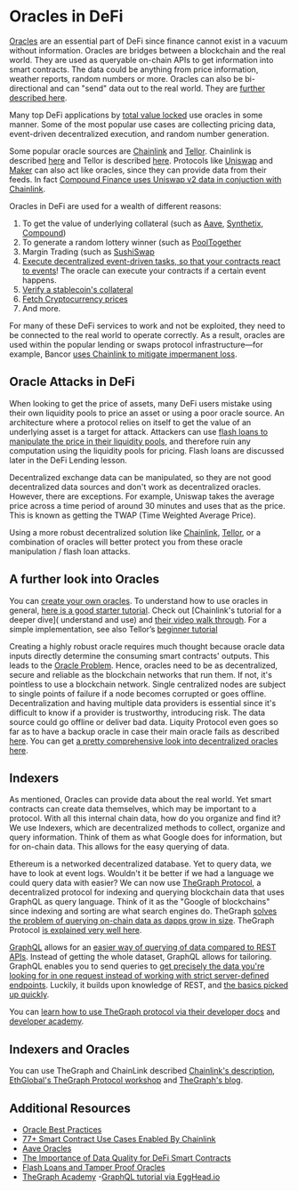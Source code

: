 # Oracles in DeFi

[Oracles](https://ethereum.org/en/developers/docs/oracles/) are an essential part of DeFi since finance cannot exist in a vacuum without information. Oracles are bridges between a blockchain and the real world. They are used as queryable on-chain APIs to get information into smart contracts. The data could be anything from price information, weather reports, random numbers or more. Oracles can also be bi-directional and can "send" data out to the real world. They are [further described here](https://www.gemini.com/cryptopedia/crypto-oracle-blockchain-overview#section-inbound-versus-outbound-oracles).

Many top DeFi applications by [total value locked](https://coinmarketcap.com/alexandria/glossary/total-value-locked-tvl#:~:text=To%20put%20it%20simply%2C%20total,specific%20application%20by%20DeFi%20completely.) use oracles in some manner. Some of the most popular use cases are collecting pricing data, event-driven decentralized execution, and random number generation.

Some popular oracle sources are [Chainlink](https://chain.link/) and [Tellor](https://tellor.io/). Chainlink is described [here](https://www.gemini.com/cryptopedia/what-is-chainlink-and-how-does-it-work) and Tellor is described [here](https://www.tellor.io/). Protocols like [Uniswap](https://uniswap.org/) and [Maker](https://makerdao.com/en/) can also act like oracles, since they can provide data from their feeds. In fact [Compound Finance uses Uniswap v2 data in conjuction with Chainlink](https://compound.finance/docs/prices).

Oracles in DeFi are used for a wealth of different reasons:

1. To get the value of underlying collateral (such as [Aave](https://aave.substack.com/p/pop-the-champagne-aave-protocol-is), [Synthetix](alendar.google.com/calendar/u/0/r/week/2021/7/15?tab=mc&pli=1), [Compound](https://compound.finance/governance/proposals/47))
2. To generate a random lottery winner (such as [PoolTogether](https://medium.com/pooltogether/improving-pooltogether-with-chainlink-vrf-dcf1a3d6ea)
3. Margin Trading (such as [SushiSwap](https://medium.com/sushiswap-org/sushi-integrates-chainlink-price-feeds-to-secure-kashi-lending-and-margin-trading-markets-c1bdfc83b623)
4. [Execute decentralized event-driven tasks, so that your contracts react to events](https://chain.link/solutions/keepers)! The oracle can execute your contracts if a certain event happens.
5. [Verify a stablecoin's collateral](https://blog.chain.link/verify-stablecoin-collateral-with-chainlink-proof-of-reserve/?_ga=2.24406969.244707306.1629653336-101434453.1626273933)
6. [Fetch Cryptocurrency prices](https://blog.chain.link/fetch-current-crypto-price-data-solidity/?_ga=2.24406969.244707306.1629653336-101434453.1626273933)
7. And more.

For many of these DeFi services to work and not be exploited, they need to be connected to the real world to operate correctly. As a result, oracles are used within the popular lending or swaps protocol infrastructure—for example, Bancor [uses Chainlink to mitigate impermanent loss](https://finematics.com/bancor-v2-explained/).

## Oracle Attacks in DeFi

When looking to get the price of assets, many DeFi users mistake using their own liquidity pools to price an asset or using a poor oracle source. An architecture where a protocol relies on itself to get the value of an underlying asset is a target for attack. Attackers can use [flash loans to manipulate the price in their liquidity pools](https://insights.glassnode.com/defi-attacks-flash-loans-centralized-price-oracles/), and therefore ruin any computation using the liquidity pools for pricing. Flash loans are discussed later in the DeFi Lending lesson.

Decentralized exchange data can be manipulated, so they are not good decentralized data sources and don't work as decentralized oracles. However, there are exceptions. For example, Uniswap takes the average price across a time period of around 30 minutes and uses that as the price. This is known as getting the TWAP (Time Weighted Average Price).

Using a more robust decentralized solution like [Chainlink](https://docs.chain.link/docs/get-the-latest-price/), [Tellor](https://docs.tellor.io/tellor/), or a combination of oracles will better protect you from these oracle manipulation / flash loan attacks.

## A further look into Oracles

You can [create your own oracles](https://cryptozombies.io/en/course/). To understand how to use oracles in general, [here is a good starter tutorial](https://www.toptal.com/ethereum/ethereum-oracle-contracts-tutorial-pt1). Check out [Chainlink's tutorial for a deeper dive]( understand and use) and [their video walk through](https://www.youtube.com/watch?v=K4MP-HSUa74).  For a simple implementation, see also Tellor’s [beginner tutorial](https://ethereum.org/en/developers/tutorials/how-to-use-tellor-as-your-oracle/)

Creating a highly robust oracle requires much thought because oracle data inputs directly determine the consuming smart contracts' outputs. This leads to the [Oracle Problem](https://docs.ethhub.io/built-on-ethereum/oracles/what-are-oracles/). Hence, oracles need to be as decentralized, secure and reliable as the blockchain networks that run them. If not, it's pointless to use a blockchain network. Single centralized nodes are subject to single points of failure if a node becomes corrupted or goes offline. Decentralization and having multiple data providers is essential since it's difficult to know if a provider is trustworthy, introducing risk. The data source could go offline or deliver bad data. Liquity Protocol even goes so far as to have a backup oracle in case their main oracle fails as described [here](https://medium.com/liquity/price-oracles-in-liquity-1aaff2ae53df). You can get [a pretty comprehensive look into decentralized oracles here](https://medium.com/fabric-ventures/decentralised-oracles-a-comprehensive-overview-d3168b9a8841).

## Indexers

As mentioned, Oracles can provide data about the real world. Yet smart contracts can create data themselves, which may be important to a protocol. With all this internal chain data, how do you organize and find it? We use Indexers, which are decentralized methods to collect, organize and query information. Think of them as what Google does for information, but for on-chain data. This allows for the easy querying of data.

Ethereum is a networked decentralized database. Yet to query data, we have to look at event logs. Wouldn't it be better if we had a language we could query data with easier? We can now use [TheGraph Protocol](https://thegraph.com/), a decentralized protocol for indexing and querying blockchain data that uses GraphQL as query language. Think of it as the "Google of blockchains" since indexing and sorting are what search engines do. TheGraph [solves the problem of querying on-chain data as dapps grow in size](https://ethereum.org/en/developers/tutorials/the-graph-fixing-web3-data-querying/#the-decentralized-future). TheGraph Protocol [is explained very well here](https://www.youtube.com/watch?v=7gC7xJ_98r8).

[GraphQL](https://graphql.org/) allows for an [easier way of querying of data compared to REST APIs](https://www.rubrik.com/blog/technology/19/11/graphql-vs-rest-apis). Instead of getting the whole dataset, GraphQL allows for tailoring. GraphQL enables you to send queries to [get precisely the data you're looking for in one request instead of working with strict server-defined endpoints](https://www.apollographql.com/blog/graphql/basics/graphql-vs-rest/). Luckily, it builds upon knowledge of REST, and [the basics picked up quickly](https://egghead.io/courses/graphql-query-language).

You can [learn how to use TheGraph protocol via their developer docs](https://thegraph.com/docs/) and [developer academy](https://thegraph.academy/).

## Indexers and Oracles

You can use TheGraph and ChainLink described [Chainlink's description](https://www.youtube.com/watch?v=HOS9g0rKP24), [EthGlobal's TheGraph Protocol workshop](https://www.youtube.com/watch?v=tvo8WzAkPQc) and [TheGraph's blog](https://thegraph.com/blog/the-graph-chainlink-oracles).

## Additional Resources

- [Oracle Best Practices](https://medium.com/tellor/best-practices-for-oracle-users-on-ethereum-1ad9e2a43c3b)
- [77+ Smart Contract Use Cases Enabled By Chainlink](https://blog.chain.link/44-ways-to-enhance-your-smart-contract-with-chainlink/)
- [Aave Oracles](https://docs.aave.com/developers/the-core-protocol/price-oracle)
- [The Importance of Data Quality for DeFi Smart Contracts](https://blog.chain.link/the-importance-of-data-quality-for-defi/)
- [Flash Loans and Tamper Proof Oracles](https://blog.chain.link/flash-loans-and-the-importance-of-tamper-proof-oracles/)
- [TheGraph Academy](https://thegraph.academy/) -[GraphQL tutorial via EggHead.io](https://egghead.io/q/graphql)